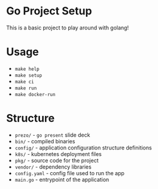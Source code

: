 # Go Project Setup
This is a basic project to play around with golang!

# Usage
* `make help`
* `make setup`
* `make ci`
* `make run`
* `make docker-run`

# Structure
- `prezo/` - `go present` slide deck
- `bin/` - compiled binaries
- `config/` - application configuration structure definitions
- `k8s/` - kubernetes deployment files
- `pkg/` - source code for the project
- `vendor/` - dependency libraries
- `config.yaml` - config file used to run the app
- `main.go` - entrypoint of the application
